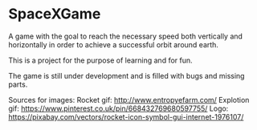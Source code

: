 # SpaceXGame
A game with the goal to reach the necessary speed both vertically and horizontally in order to achieve a successful orbit around earth.

This is a project for the purpose of learning and for fun. 

The game is still under development and is filled with bugs and missing parts. 

Sources for images:
Rocket gif: http://www.entropyefarm.com/
Explotion gif: https://www.pinterest.co.uk/pin/668432769680597755/
Logo: https://pixabay.com/vectors/rocket-icon-symbol-gui-internet-1976107/